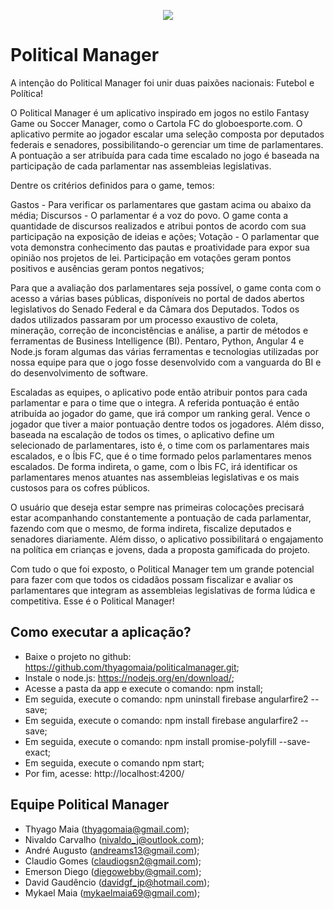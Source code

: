 <p align="center">
  <img src="https://github.com/thyagomaia/politicalmanager/blob/master/boneco.giflogomarca.gif"/>
</p>

# Political Manager

A intenção do Political Manager foi unir duas paixões nacionais: Futebol e Política!

O Political Manager é um aplicativo inspirado em jogos no estilo Fantasy Game ou Soccer Manager, como o Cartola FC do globoesporte.com.  O aplicativo permite ao jogador escalar uma seleção composta por deputados federais e senadores, possibilitando-o gerenciar um time de parlamentares. A pontuação a ser atribuída para cada time escalado no jogo é baseada na participação de cada parlamentar nas assembleias legislativas.

Dentre os critérios definidos para o game, temos:

Gastos - Para verificar os parlamentares que gastam acima ou abaixo da média; 
Discursos - O parlamentar é a voz do povo. O game conta a quantidade de discursos realizados e atribui pontos de acordo com sua participação na exposição de ideias e ações;
Votação - O parlamentar que vota demonstra conhecimento das pautas e proatividade para expor sua opinião nos projetos de lei. Participação em votações geram pontos positivos e ausências geram pontos negativos;

Para que a avaliação dos parlamentares seja possível, o game conta com o acesso a várias bases públicas, disponíveis no portal de dados abertos legislativos do Senado Federal e da Câmara dos Deputados. Todos os dados utilizados passaram por um processo exaustivo de coleta, mineração, correção de inconcistências e análise, a partir de métodos e ferramentas de Business Intelligence (BI). Pentaro, Python, Angular 4 e Node.js foram algumas das várias ferramentas e tecnologias utilizadas por nossa equipe para que o jogo fosse desenvolvido com a vanguarda do BI e do desenvolvimento de software. 

Escaladas as equipes, o aplicativo pode então atribuir pontos para cada parlamentar e para o time que o integra. A referida pontuação é então atribuída ao jogador do game, que irá compor um ranking geral. Vence o jogador que tiver a maior pontuação dentre todos os jogadores. Além disso, baseada na escalação de todos os times, o aplicativo define um selecionado de parlamentares, isto é, o time com os parlamentares mais escalados, e o Íbis FC, que é o time formado pelos parlamentares menos escalados. De forma indireta, o game, com o Íbis FC, irá identificar os parlamentares menos atuantes nas assembleias legislativas e os mais custosos para os cofres públicos.

O usuário que deseja estar sempre nas primeiras colocações precisará estar acompanhando constantemente a pontuação de cada parlamentar, fazendo com que o mesmo, de forma indireta, fiscalize deputados e senadores diariamente. Além disso, o aplicativo possibilitará o engajamento na política em crianças e jovens, dada a proposta gamificada do projeto.

Com tudo o que foi exposto, o Political Manager tem um grande potencial para fazer com que todos os cidadãos possam fiscalizar e avaliar os parlamentares que integram as assembleias legislativas de forma lúdica e competitiva. Esse é o Political Manager!

## Como executar a aplicação?

- Baixe o projeto no github: https://github.com/thyagomaia/politicalmanager.git;
- Instale o node.js: https://nodejs.org/en/download/;
- Acesse a pasta da app e execute o comando: npm install;
- Em seguida, execute o comando: npm uninstall firebase angularfire2 --save;
- Em seguida, execute o comando: npm install firebase angularfire2 --save;
- Em seguida, execute o comando: npm install promise-polyfill --save-exact;
- Em seguida, execute o comando npm start;
- Por fim, acesse: http://localhost:4200/

## Equipe Political Manager

- Thyago Maia (thyagomaia@gmail.com);
- Nivaldo Carvalho (nivaldo_j@outlook.com);
- André Augusto (andreams13@gmail.com);
- Claudio Gomes (claudiogsn2@gmail.com);
- Emerson Diego (diegowebby@gmail.com);
- David Gaudêncio (davidgf_jp@hotmail.com);
- Mykael Maia (mykaelmaia69@gmail.com);
